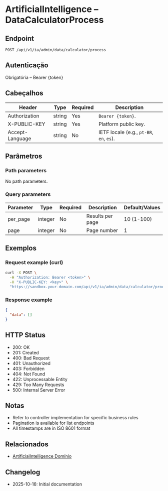# ArtificialIntelligence – DataCalculatorProcess

## Endpoint

```
POST /api/v1/ia/admin/data/calculator/process
```

## Autenticação

Obrigatória – Bearer {token}

## Cabeçalhos

| Header           | Type   | Required | Description |
| ---------------- | ------ | -------- | ----------- |
| Authorization    | string | Yes      | `Bearer {token}`. |
| X-PUBLIC-KEY     | string | Yes      | Platform public key. |
| Accept-Language  | string | No       | IETF locale (e.g., `pt-BR`, `en`, `es`). |

## Parâmetros

### Path parameters

No path parameters.

### Query parameters

| Parameter | Type    | Required | Description | Default/Values |
| --------- | ------- | -------- | ----------- | -------------- |
| per_page  | integer | No       | Results per page | 10 (1-100) |
| page      | integer | No       | Page number | 1 |

## Exemplos

### Request example (curl)

```bash
curl -X POST \
  -H "Authorization: Bearer <token>" \
  -H "X-PUBLIC-KEY: <key>" \
  "https://sandbox.your-domain.com/api/v1/ia/admin/data/calculator/process"
```

### Response example

```json
{
  "data": []
}
```

## HTTP Status

- 200: OK
- 201: Created
- 400: Bad Request
- 401: Unauthorized
- 403: Forbidden
- 404: Not Found
- 422: Unprocessable Entity
- 429: Too Many Requests
- 500: Internal Server Error

## Notas

- Refer to controller implementation for specific business rules
- Pagination is available for list endpoints
- All timestamps are in ISO 8601 format

## Relacionados

- [ArtificialIntelligence Domínio](../README.md)

## Changelog

- 2025-10-16: Initial documentation
